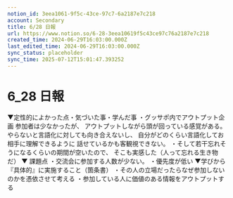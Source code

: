 ```yaml
---
notion_id: 3eea1061-9f5c-43ce-97c7-6a2187e7c218
account: Secondary
title: 6/28 日報
url: https://www.notion.so/6-28-3eea10619f5c43ce97c76a2187e7c218
created_time: 2024-06-29T16:03:00.000Z
last_edited_time: 2024-06-29T16:03:00.000Z
sync_status: placeholder
sync_time: 2025-07-12T15:01:47.393252
---
```

# 6_28 日報

▼定性的によかった点・気づいた事・学んだ事
・グッサポ内でアウトプット企画
参加者は少なかったが、
アウトプットしながら頭が回っている感覚がある。
やらないと言語化に対しても向き合えないし、
自分がどのくらい言語化してお相手に理解できるように
話せているかも客観視できない。
・そして若干忘れそうになるくらいの期間が空いたので、
そこも実感した（人って忘れる生き物だ）
▼ 課題点
・交流会に参加する人数が少ない。
・優先度が低い
▼学びから『具体的』に実施すること（箇条書）
・その人の立場だったらなぜ参加しないのかを憑依させて考える
・参加している人に価値のある情報をアウトプットする